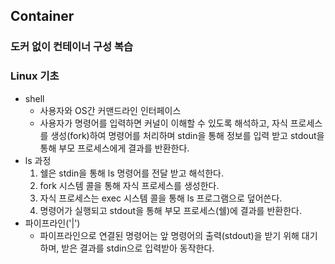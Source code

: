 ## Container
### 도커 없이 컨테이너 구성 복습
### Linux 기초
- shell
    - 사용자와 OS간 커맨드라인 인터페이스
    - 사용자가 명령어를 입력하면 커널이 이해할 수 있도록 해석하고, 자식 프로세스를 생성(fork)하여 명령어를 처리하며 stdin을 통해 정보를 입력 받고 stdout을 통해 부모 프로세스에게 결과를 반환한다.
- ls 과정
    1. 쉘은 stdin을 통해 ls 명령어를 전달 받고 해석한다.
    2. fork 시스템 콜을 통해 자식 프로세스를 생성한다.
    3. 자식 프로세스는 exec 시스템 콜을 통해 ls 프로그램으로 덮어쓴다.
    4. 명령어가 실행되고 stdout을 통해 부모 프로세스(쉘)에 결과를 반환한다.
- 파이프라인('|')
    - 파이프라인으로 연결된 명령어는 앞 명령어의 출력(stdout)을 받기 위해 대기하며, 받은 결과를 stdin으로 입력받아 동작한다.